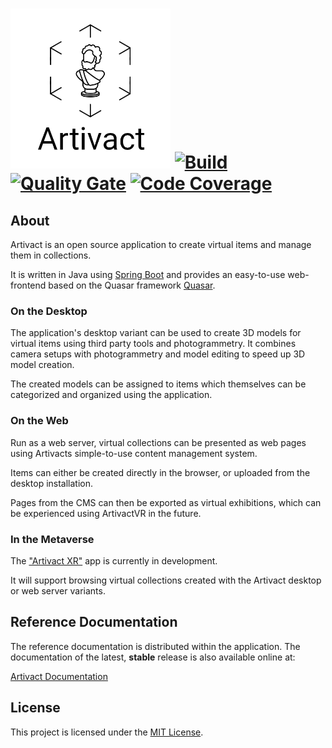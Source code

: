 # <img src="https://raw.githubusercontent.com/arassec/artivact/main/documentation/logos/artivact-logo-white-text.png" width="256"> [![Build](https://github.com/arassec/artivact/actions/workflows/build.yml/badge.svg)](https://github.com/arassec/artivact/actions/workflows/build.yml) [![Quality Gate](https://img.shields.io/sonar/quality_gate/arassec_artivact?server=http%3A%2F%2Fsonarcloud.io)](https://sonarcloud.io/dashboard?id=arassec_artivact) [![Code Coverage](https://img.shields.io/sonar/coverage/arassec_artivact?server=http%3A%2F%2Fsonarcloud.io)](https://sonarcloud.io/component_measures?id=arassec_artivact&metric=coverage&view=treemap)

## About

Artivact is an open source application to create virtual items and manage them in collections.

It is written in Java using [Spring Boot](https://spring.io/projects/spring-boot) and provides an
easy-to-use web-frontend based on the Quasar framework [Quasar](https://quasar.dev/).

### On the Desktop

The application's desktop variant can be used to create 3D models for virtual items using third party tools
and photogrammetry. It combines camera setups with photogrammetry and model editing to speed up 3D model creation.

The created models can be assigned to items which themselves can be categorized and organized using the application.

### On the Web

Run as a web server, virtual collections can be presented as web pages using Artivacts simple-to-use content management
system.

Items can either be created directly in the browser, or uploaded from the desktop installation.

Pages from the CMS can then be exported as virtual exhibitions, which can be experienced using ArtivactVR in the future.

### In the Metaverse

The ["Artivact XR"](https://github.com/arassec/artivact-xr) app is currently in development.

It will support browsing virtual collections created with the Artivact desktop or web server variants.

## Reference Documentation

The reference documentation is distributed within the application.
The documentation of the latest, **stable** release is also available online at:

[Artivact Documentation](https://arassec.github.io/artivact/)

## License

This project is licensed under the [MIT License](https://github.com/arassec/artivact/blob/main/LICENSE).